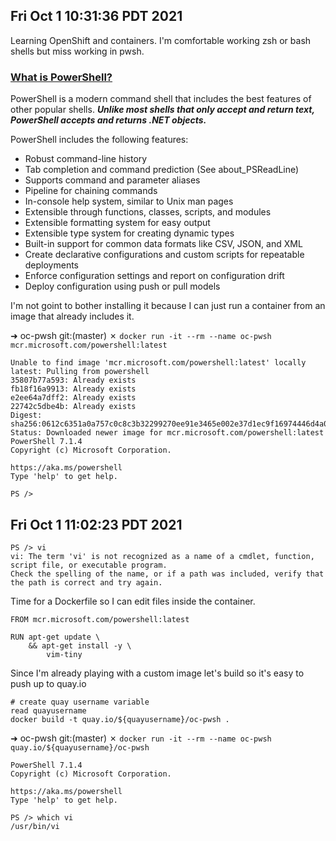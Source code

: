 ## Fri Oct  1 10:31:36 PDT 2021
Learning OpenShift and containers. I'm comfortable working zsh or bash shells but miss working in pwsh. 

### [What is PowerShell?](https://docs.microsoft.com/en-us/powershell/scripting/overview?view=powershell-7.1)
PowerShell is a modern command shell that includes the best features of other popular shells. ***Unlike most shells that only accept and return text, PowerShell accepts and returns .NET objects.*** 

PowerShell includes the following features:
- Robust command-line history
- Tab completion and command prediction (See about_PSReadLine)
- Supports command and parameter aliases
- Pipeline for chaining commands
- In-console help system, similar to Unix man pages
- Extensible through functions, classes, scripts, and modules
- Extensible formatting system for easy output
- Extensible type system for creating dynamic types
- Built-in support for common data formats like CSV, JSON, and XML
- Create declarative configurations and custom scripts for repeatable deployments
- Enforce configuration settings and report on configuration drift
- Deploy configuration using push or pull models

I'm not goint to bother installing it because I can just run a container from an image that already includes it.

➜  oc-pwsh git:(master) ✗ `docker run -it --rm --name oc-pwsh mcr.microsoft.com/powershell:latest`
```
Unable to find image 'mcr.microsoft.com/powershell:latest' locally
latest: Pulling from powershell
35807b77a593: Already exists 
fb18f16a9913: Already exists 
e2ee64a7dff2: Already exists 
22742c5dbe4b: Already exists 
Digest: sha256:0612c6351a0a757c0c8c3b32299270ee91e3465e002e37d1ec9f16974446d4a0
Status: Downloaded newer image for mcr.microsoft.com/powershell:latest
PowerShell 7.1.4
Copyright (c) Microsoft Corporation.

https://aka.ms/powershell
Type 'help' to get help.

PS /> 
```
## Fri Oct 1 11:02:23 PDT 2021
```
PS /> vi
vi: The term 'vi' is not recognized as a name of a cmdlet, function, script file, or executable program.
Check the spelling of the name, or if a path was included, verify that the path is correct and try again.
```
Time for a Dockerfile so I can edit files inside the container.
```
FROM mcr.microsoft.com/powershell:latest

RUN apt-get update \
    && apt-get install -y \
        vim-tiny
```

Since I'm already playing with a custom image let's build so it's easy to push up to quay.io

```
# create quay username variable
read quayusername
docker build -t quay.io/${quayusername}/oc-pwsh .
```

➜  oc-pwsh git:(master) ✗ `docker run -it --rm --name oc-pwsh quay.io/${quayusername}/oc-pwsh`
```
PowerShell 7.1.4
Copyright (c) Microsoft Corporation.

https://aka.ms/powershell
Type 'help' to get help.

PS /> which vi
/usr/bin/vi
```